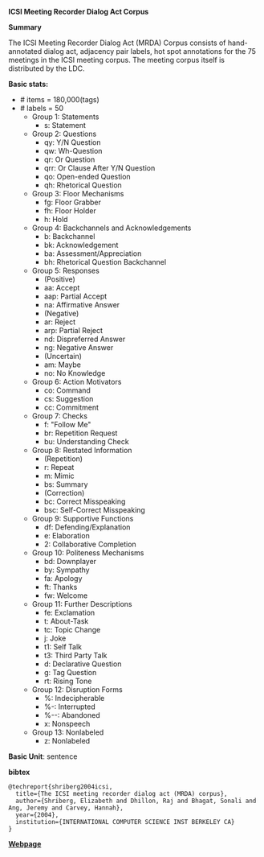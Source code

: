 **ICSI Meeting Recorder Dialog Act Corpus**

**Summary**

The ICSI Meeting Recorder Dialog Act (MRDA) Corpus consists of
hand-annotated dialog act, adjacency pair labels, hot spot annotations
for the 75 meetings in the ICSI meeting corpus. The meeting corpus
itself is distributed by the LDC.

**Basic stats:**

+ \# items =  180,000(tags)
+ \# labels = 50
    - Group 1: Statements
        * s: Statement
    - Group 2: Questions
        * qy: Y/N Question
        * qw: Wh-Question
        * qr: Or Question
        * qrr: Or Clause After Y/N Question
        * qo: Open-ended Question
        * qh: Rhetorical Question
    - Group 3: Floor Mechanisms
        * fg: Floor Grabber
        * fh: Floor Holder
        * h: Hold
    - Group 4: Backchannels and Acknowledgements
        * b: Backchannel
        * bk: Acknowledgement
        * ba: Assessment/Appreciation
        * bh: Rhetorical Question Backchannel
    - Group 5: Responses
        - (Positive)
        * aa:  Accept
        * aap:  Partial Accept
        * na:  Affirmative Answer
        - (Negative)
        * ar:  Reject
        * arp:  Partial Reject
        * nd:  Dispreferred Answer
        * ng:  Negative Answer
        - (Uncertain)
        * am:  Maybe
        * no:  No Knowledge
    - Group 6: Action Motivators
        * co: Command
        * cs: Suggestion
        * cc: Commitment
    - Group 7: Checks
        * f: "Follow Me"
        * br: Repetition Request
        * bu: Understanding Check
    - Group 8: Restated Information
        - (Repetition)
        * r: Repeat
        * m: Mimic
        * bs: Summary
        - (Correction)
        * bc: Correct Misspeaking
        * bsc: Self-Correct Misspeaking
    - Group 9: Supportive Functions
        * df: Defending/Explanation
        * e: Elaboration
        * 2: Collaborative Completion
    - Group 10: Politeness Mechanisms
        * bd: Downplayer
        * by: Sympathy
        * fa: Apology
        * ft: Thanks
        * fw: Welcome
    - Group 11: Further Descriptions
        * fe: Exclamation
        * t: About-Task
        * tc: Topic Change
        * j: Joke
        * t1: Self Talk
        * t3: Third Party Talk
        * d: Declarative Question
        * g: Tag Question
        * rt: Rising Tone
    - Group 12: Disruption Forms
        * %: Indecipherable
        * %-: Interrupted
        * %--: Abandoned
        * x: Nonspeech
    - Group 13: Nonlabeled
        * z: Nonlabeled

**Basic Unit**: sentence

**bibtex**
```
@techreport{shriberg2004icsi,
  title={The ICSI meeting recorder dialog act (MRDA) corpus},
  author={Shriberg, Elizabeth and Dhillon, Raj and Bhagat, Sonali and Ang, Jeremy and Carvey, Hannah},
  year={2004},
  institution={INTERNATIONAL COMPUTER SCIENCE INST BERKELEY CA}
}
```

[**Webpage**](http://www1.icsi.berkeley.edu/~ees/dadb/)



